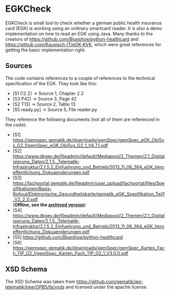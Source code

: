 # EGKCheck
EGKCheck is small tool to check whether a german public health insurance card (EGK) is working using an ordinary smartcard reader.
It is also a demo implementation on how to read an EGK using Java.
Many thanks to the creators of https://github.com/Blueshoe/python-healthcard and https://github.com/Kaupisch-IT/eGK-KVK, which were great references for getting the basic implementation right.

## Sources
The code contains references to a couple of references to the technical specification of the EGK. They look like this:
 - [S1 C2.2] -> Source 1, Chapter 2.2
 - [S3 P42]  -> Source 3, Page 42
 - [S2 T13]  -> Source 2, Table 13
 - [S5 ready.py] -> Source 5, File reader.py

They reference the following documents (not all of them are referenced in the code):
 - [S1] https://gemspec.gematik.de/downloads/gemSpec/gemSpec_eGK_ObjSys_G2_1/gemSpec_eGK_ObjSys_G2_1_V4.7.1.pdf
 - [S2] https://www.dkgev.de/fileadmin/default/Mediapool/2_Themen/2.1_Digitalisierung_Daten/2.1.5._Telematik-Infrastruktur/2.1.5.2_Einfuehrung_und_Betrieb/2013_11_06_364_eGK_Veroeffentlichung_Dokuaenderungen.pdf
 - [S3] https://fachportal.gematik.de/fileadmin/user_upload/fachportal/files/Spezifikationen/Basis-Rollout/Elektronische_Gesundheitskarte/gematik_eGK_Spezifikation_Teil1_V2_2_0.pdf  
   (**Offline, see the [archived version](https://web.archive.org/web/20240727031439/https://fachportal.gematik.de/fileadmin/user_upload/fachportal/files/Spezifikationen/Basis-Rollout/Elektronische_Gesundheitskarte/gematik_eGK_Spezifikation_Teil1_V2_2_0.pdf)**)
 - [S4] https://www.dkgev.de/fileadmin/default/Mediapool/2_Themen/2.1_Digitalisierung_Daten/2.1.5._Telematik-Infrastruktur/2.1.5.2_Einfuehrung_und_Betrieb/2013_11_06_364_eGK_Veroeffentlichung_Dokuaenderungen.pdf
 - [S5] https://github.com/Blueshoe/python-healthcard
 - [S6] https://gemspec.gematik.de/downloads/gemSpec/gemSpec_Karten_Fach_TIP_G2_1/gemSpec_Karten_Fach_TIP_G2_1_V3.0.0.pdf

## XSD Schema
The XSD Schema was taken from https://github.com/gematik/api-telematik/tree/OPB5/fa/vsds and licensed under the apache license.
